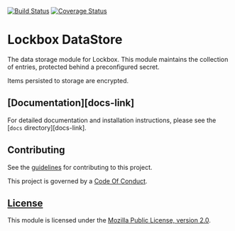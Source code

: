 [![Build Status][travis-image]][travis-link]
[![Coverage Status][codecov-image]][codecov-link]

# Lockbox DataStore

The data storage module for Lockbox. This module maintains the collection of
entries, protected behind a preconfigured secret.

Items persisted to storage are encrypted.

## [Documentation][docs-link]

For detailed documentation and installation instructions, please see the
[`docs` directory][docs-link].

## Contributing ##

See the [guidelines][contributing-link] for contributing to this project.

This project is governed by a [Code Of Conduct][coc-link].

## [License][license-link]

This module is licensed under the [Mozilla Public License,
version 2.0][license-link].

[travis-image]: https://travis-ci.org/mozilla-lockbox/lockbox-datastore.svg?branch=master
[travis-link]: https://travis-ci.org/mozilla-lockbox/lockbox-datastore
[codecov-image]: https://img.shields.io/codecov/c/github/mozilla-lockbox/lockbox-datastore.svg
[codecov-link]: https://codecov.io/gh/mozilla-lockbox/lockbox-datastore
[contributing-link]: docs/contributing.md
[coc-link]: docs/code_of_conduct.md
[license-link]: /LICENSE
